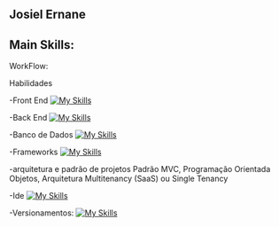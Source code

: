 ## Josiel Ernane

## Main Skills:

WorkFlow:

Habilidades

-Front End
[![My Skills](https://skillicons.dev/icons?i=html,css,sass,js,react)](https://skillicons.dev)

-Back End
[![My Skills](https://skillicons.dev/icons?i=php,python,c)](https://skillicons.dev)

-Banco de Dados
[![My Skills](https://skillicons.dev/icons?i=mysql,postgres)](https://skillicons.dev)

-Frameworks
[![My Skills](https://skillicons.dev/icons?i=laravel,bootstrap,nextjs,nodejs)](https://skillicons.dev)

-arquitetura e padrão de projetos
Padrão MVC, Programação Orientada Objetos, Arquitetura Multitenancy (SaaS) ou Single Tenancy

-Ide
[![My Skills](https://skillicons.dev/icons?i=phpstorm,dotnet,sublime,vscode,visualstudio)](https://skillicons.dev)

-Versionamentos:
[![My Skills](https://skillicons.dev/icons?i=git)](https://skillicons.dev)
